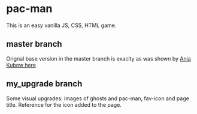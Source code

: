 # pac-man
This is an easy vanilla JS, CSS, HTML game.

## master branch
Orignal base version in the master branch is exaclty as was shown by [Ania Kubow here](https://www.youtube.com/watch?v=CeUGlSl2i4Q)

## my_upgrade branch
Some visual upgrades: images of ghosts and pac-man, fav-icon and page title.
Reference for the icon added to the page.

